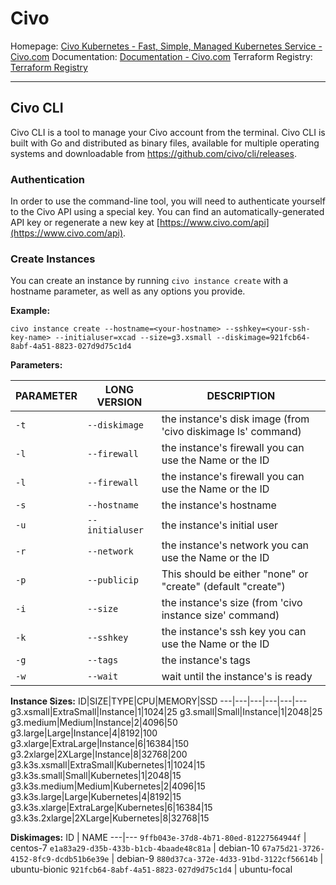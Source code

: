 # Civo

Homepage: [Civo Kubernetes - Fast, Simple, Managed Kubernetes Service - Civo.com](https://www.civo.com/)
Documentation: [Documentation - Civo.com](https://www.civo.com/docs)
Terraform Registry: [Terraform Registry](https://registry.terraform.io/providers/civo/civo/latest)

---

## Civo CLI
Civo CLI is a tool to manage your Civo account from the terminal. Civo CLI is built with Go and distributed as binary files, available for multiple operating systems and downloadable from https://github.com/civo/cli/releases.

### Authentication
In order to use the command-line tool, you will need to authenticate yourself to the Civo API using a special key. You can find an automatically-generated API key or regenerate a new key at [https://www.civo.com/api](https://www.civo.com/api).

### Create Instances
You can create an instance by running `civo instance create` with a hostname parameter, as well as any options you provide.

**Example:**
```
civo instance create --hostname=<your-hostname> --sshkey=<your-ssh-key-name> --initialuser=xcad --size=g3.xsmall --diskimage=921fcb64-8abf-4a51-8823-027d9d75c1d4  
```

**Parameters:**

PARAMETER | LONG VERSION | DESCRIPTION
| --- | --- | --- |
| `-t` | `--diskimage` | the instance's disk image (from 'civo diskimage ls' command)|
| `-l` | `--firewall` | the instance's firewall you can use the Name or the ID |
`-l` | `--firewall` | the instance's firewall you can use the Name or the ID
`-s` | `--hostname` | the instance's hostname
`-u` | `--initialuser` | the instance's initial user
`-r` | `--network` | the instance's network you can use the Name or the ID
`-p` | `--publicip` | This should be either "none" or "create" (default "create")
`-i` | `--size` | the instance's size (from 'civo instance size' command)
`-k` | `--sshkey` | the instance's ssh key you can use the Name or the ID
`-g` | `--tags` | the instance's tags
`-w` | `--wait` | wait until the instance's is ready

**Instance Sizes:**
ID|SIZE|TYPE|CPU|MEMORY|SSD
---|---|---|---|---|---
g3.xsmall|ExtraSmall|Instance|1|1024|25
g3.small|Small|Instance|1|2048|25
g3.medium|Medium|Instance|2|4096|50
g3.large|Large|Instance|4|8192|100
g3.xlarge|ExtraLarge|Instance|6|16384|150
g3.2xlarge|2XLarge|Instance|8|32768|200
g3.k3s.xsmall|ExtraSmall|Kubernetes|1|1024|15
g3.k3s.small|Small|Kubernetes|1|2048|15
g3.k3s.medium|Medium|Kubernetes|2|4096|15
g3.k3s.large|Large|Kubernetes|4|8192|15
g3.k3s.xlarge|ExtraLarge|Kubernetes|6|16384|15
g3.k3s.2xlarge|2XLarge|Kubernetes|8|32768|15

**Diskimages:**
ID | NAME
---|---
`9ffb043e-37d8-4b71-80ed-81227564944f` | centos-7
`e1a83a29-d35b-433b-b1cb-4baade48c81a` | debian-10
`67a75d21-3726-4152-8fc9-dcdb51b6e39e` | debian-9 
`880d37ca-372e-4d33-91bd-3122cf56614b` | ubuntu-bionic
`921fcb64-8abf-4a51-8823-027d9d75c1d4` | ubuntu-focal
